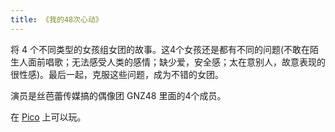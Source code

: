```yaml
---
title: 《我的48次心动》
---
```


将 4 个不同类型的女孩组女团的故事。这4个女孩还是都有不同的问题(不敢在陌生人面前唱歌；无法感受人类的感情；缺少爱，安全感；太在意别人，故意表现的很性感)。最后一起，克服这些问题，成为不错的女团。

演员是丝芭蕾传媒搞的偶像团 GNZ48 里面的4个成员。

在 [Pico](../../../../1-economy/tech/application/vr-related/pico.md) 上可以玩。